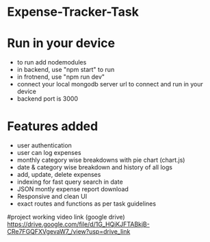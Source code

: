 # Expense-Tracker-Task

# Run in your device
- to run add nodemodules
- in backend, use "npm start" to run
- in frotnend, use "npm run dev"
- connect your local mongodb server url to connect and run in your device
- backend port is 3000

# Features added
- user authentication
- user can log expenses
- monthly category wise breakdowns with pie chart (chart.js)
- date & category wise breakdown and history of all logs
- add, update, delete expenses
- indexing for fast query search in date
- JSON montly expense report download
- Responsive and clean UI
- exact routes and functions as per task guidelines

#project working video link (google drive)
https://drive.google.com/file/d/1G_HQjKJFTABkjB-CRe7FGQFXVgevaW7_/view?usp=drive_link
